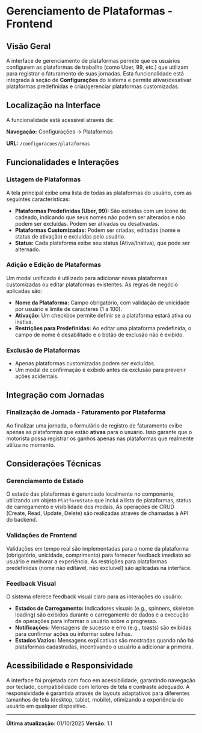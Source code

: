 # Gerenciamento de Plataformas - Frontend

## Visão Geral

A interface de gerenciamento de plataformas permite que os usuários configurem as plataformas de trabalho (como Uber, 99, etc.) que utilizam para registrar o faturamento de suas jornadas. Esta funcionalidade está integrada à seção de **Configurações** do sistema e permite ativar/desativar plataformas predefinidas e criar/gerenciar plataformas customizadas.

## Localização na Interface

A funcionalidade está acessível através de:

**Navegação:** Configurações → Plataformas

**URL:** `/configuracoes/plataformas`

## Funcionalidades e Interações

### Listagem de Plataformas

A tela principal exibe uma lista de todas as plataformas do usuário, com as seguintes características:

*   **Plataformas Predefinidas (Uber, 99):** São exibidas com um ícone de cadeado, indicando que seus nomes não podem ser alterados e não podem ser excluídas. Podem ser ativadas ou desativadas.
*   **Plataformas Customizadas:** Podem ser criadas, editadas (nome e status de ativação) e excluídas pelo usuário.
*   **Status:** Cada plataforma exibe seu status (Ativa/Inativa), que pode ser alternado.

### Adição e Edição de Plataformas

Um modal unificado é utilizado para adicionar novas plataformas customizadas ou editar plataformas existentes. As regras de negócio aplicadas são:

*   **Nome da Plataforma:** Campo obrigatório, com validação de unicidade por usuário e limite de caracteres (1 a 100).
*   **Ativação:** Um checkbox permite definir se a plataforma estará ativa ou inativa.
*   **Restrições para Predefinidas:** Ao editar uma plataforma predefinida, o campo de nome é desabilitado e o botão de exclusão não é exibido.

### Exclusão de Plataformas

*   Apenas plataformas customizadas podem ser excluídas.
*   Um modal de confirmação é exibido antes da exclusão para prevenir ações acidentais.

## Integração com Jornadas

### Finalização de Jornada - Faturamento por Plataforma

Ao finalizar uma jornada, o formulário de registro de faturamento exibe apenas as plataformas que estão **ativas** para o usuário. Isso garante que o motorista possa registrar os ganhos apenas nas plataformas que realmente utiliza no momento.

## Considerações Técnicas

### Gerenciamento de Estado

O estado das plataformas é gerenciado localmente no componente, utilizando um objeto `PlatformState` que inclui a lista de plataformas, status de carregamento e visibilidade dos modais. As operações de CRUD (Create, Read, Update, Delete) são realizadas através de chamadas à API do backend.

### Validações de Frontend

Validações em tempo real são implementadas para o nome da plataforma (obrigatório, unicidade, comprimento) para fornecer feedback imediato ao usuário e melhorar a experiência. As restrições para plataformas predefinidas (nome não editável, não excluível) são aplicadas na interface.

### Feedback Visual

O sistema oferece feedback visual claro para as interações do usuário:

*   **Estados de Carregamento:** Indicadores visuais (e.g., spinners, skeleton loading) são exibidos durante o carregamento de dados e a execução de operações para informar o usuário sobre o progresso.
*   **Notificações:** Mensagens de sucesso e erro (e.g., toasts) são exibidas para confirmar ações ou informar sobre falhas.
*   **Estados Vazios:** Mensagens explicativas são mostradas quando não há plataformas cadastradas, incentivando o usuário a adicionar a primeira.

## Acessibilidade e Responsividade

A interface foi projetada com foco em acessibilidade, garantindo navegação por teclado, compatibilidade com leitores de tela e contraste adequado. A responsividade é garantida através de layouts adaptativos para diferentes tamanhos de tela (desktop, tablet, mobile), otimizando a experiência do usuário em qualquer dispositivo.

---

**Última atualização**: 01/10/2025
**Versão**: 1.1

